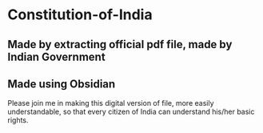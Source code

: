 # Constitution-of-India
## Made by extracting official pdf file, made by Indian Government
## Made using Obsidian
Please join me in making this digital version of file, more easily understandable, so that every citizen of India can understand his/her basic rights.
